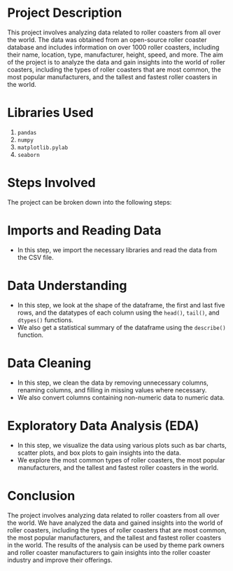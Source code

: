 # Project Description

This project involves analyzing data related to roller coasters from all over the world. The data was obtained from an open-source roller coaster database and includes information on over 1000 roller coasters, including their name, location, type, manufacturer, height, speed, and more. The aim of the project is to analyze the data and gain insights into the world of roller coasters, including the types of roller coasters that are most common, the most popular manufacturers, and the tallest and fastest roller coasters in the world.

# Libraries Used

1. `pandas`
2. `numpy`
3. `matplotlib.pylab`
4. `seaborn`

# Steps Involved

The project can be broken down into the following steps:

# Imports and Reading Data

* In this step, we import the necessary libraries and read the data from the CSV file.

# Data Understanding

* In this step, we look at the shape of the dataframe, the first and last five rows, and the datatypes of each column using the `head()`, `tail()`, and `dtypes()` functions.
* We also get a statistical summary of the dataframe using the `describe()` function.

# Data Cleaning

* In this step, we clean the data by removing unnecessary columns, renaming columns, and filling in missing values where necessary.
* We also convert columns containing non-numeric data to numeric data.

# Exploratory Data Analysis (EDA)

* In this step, we visualize the data using various plots such as bar charts, scatter plots, and box plots to gain insights into the data.
* We explore the most common types of roller coasters, the most popular manufacturers, and the tallest and fastest roller coasters in the world.

# Conclusion
The project involves analyzing data related to roller coasters from all over the world. We have analyzed the data and gained insights into the world of roller coasters, including the types of roller coasters that are most common, the most popular manufacturers, and the tallest and fastest roller coasters in the world. The results of the analysis can be used by theme park owners and roller coaster manufacturers to gain insights into the roller coaster industry and improve their offerings.
